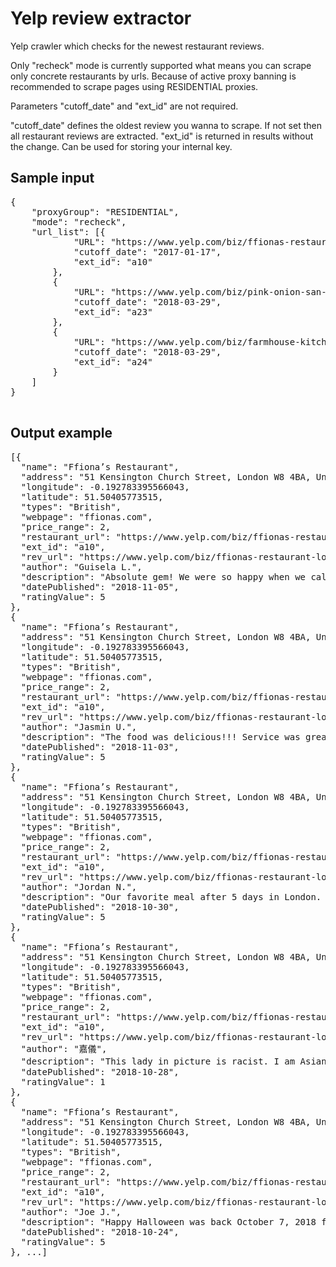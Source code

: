 # Yelp review extractor
Yelp crawler which checks for the newest restaurant reviews.

Only "recheck" mode is currently supported what means you can scrape only concrete restaurants by urls.
Because of active proxy banning is recommended to scrape pages using RESIDENTIAL proxies.


Parameters "cutoff_date" and "ext_id" are not required.

"cutoff_date" defines the oldest review you wanna to scrape. If not set then all restaurant reviews are extracted.
"ext_id" is returned in results without the change. Can be used for storing your internal key.

## Sample input

<pre>
{
    "proxyGroup": "RESIDENTIAL",
    "mode": "recheck",
    "url_list": [{
            "URL": "https://www.yelp.com/biz/ffionas-restaurant-london",
            "cutoff_date": "2017-01-17",
            "ext_id": "a10"
        },
        {
            "URL": "https://www.yelp.com/biz/pink-onion-san-francisco",
            "cutoff_date": "2018-03-29",
            "ext_id": "a23"
        },
        {
            "URL": "https://www.yelp.com/biz/farmhouse-kitchen-thai-cuisine-san-francisco",
            "cutoff_date": "2018-03-29",
            "ext_id": "a24"
        }
    ]
}

</pre>

## Output example

<pre>
[{
  "name": "Ffiona’s Restaurant",
  "address": "51 Kensington Church Street, London W8 4BA, United Kingdom",
  "longitude": -0.192783395566043,
  "latitude": 51.50405773515,
  "types": "British",
  "webpage": "ffionas.com",
  "price_range": 2,
  "restaurant_url": "https://www.yelp.com/biz/ffionas-restaurant-london",
  "ext_id": "a10",
  "rev_url": "https://www.yelp.com/biz/ffionas-restaurant-london?hrid=UNwAlHNkV6nWSOyzsGRZ_g",
  "author": "Guisela L.",
  "description": "Absolute gem! We were so happy when we called (last minute) for a reservation and got in. Down home cooking at a friendly budget and that takes your breath away! Ffiona was absolutely wonderful to us and we're a mixed couple of girls so I'm not sure about the complaints on discrimination. Word to the wise: listen to what is being offered, she means what she's saying if something is good or recommended. And, we're the travelers in her house so take it easy, enjoy some wine and order some delicious food, everything else will fall into place. We had so much fun we made a new friend for life. I'm so thrilled we decided to come in despite the few scary reviews. \n\nWe ordered: half bottle of white wine, fizzy water, scallops for appetizer, chicken Kiev, an assortment of sides, the special seafood stew, and last but not least, sticky toffee pudding. Everything is a must order.",
  "datePublished": "2018-11-05",
  "ratingValue": 5
},
{
  "name": "Ffiona’s Restaurant",
  "address": "51 Kensington Church Street, London W8 4BA, United Kingdom",
  "longitude": -0.192783395566043,
  "latitude": 51.50405773515,
  "types": "British",
  "webpage": "ffionas.com",
  "price_range": 2,
  "restaurant_url": "https://www.yelp.com/biz/ffionas-restaurant-london",
  "ext_id": "a10",
  "rev_url": "https://www.yelp.com/biz/ffionas-restaurant-london?hrid=0YIYWVM5O84RWBT8YN3lSQ",
  "author": "Jasmin U.",
  "description": "The food was delicious!!! Service was great!!! Best scallops I've ever had I highly recommend checking this place out if you are in town. You won't regret it!",
  "datePublished": "2018-11-03",
  "ratingValue": 5
},
{
  "name": "Ffiona’s Restaurant",
  "address": "51 Kensington Church Street, London W8 4BA, United Kingdom",
  "longitude": -0.192783395566043,
  "latitude": 51.50405773515,
  "types": "British",
  "webpage": "ffionas.com",
  "price_range": 2,
  "restaurant_url": "https://www.yelp.com/biz/ffionas-restaurant-london",
  "ext_id": "a10",
  "rev_url": "https://www.yelp.com/biz/ffionas-restaurant-london?hrid=D1zCTDCZNiwMBkmLnQvq3w",
  "author": "Jordan N.",
  "description": "Our favorite meal after 5 days in London. Highly recommend making a reservation. We walked in without one and got lucky because someone had just cancelled. The place is small and intimate, warm and inviting. Ffiona is friendly, and you can tell the locals go here. We started with the King Prawns which were delicious and flavorful. The chicken kiev is amazing, one of the best things I've ever eaten. We also got the steak and kidney pie which did not disappoint. The mash and greens were great too. No complaints and would definitely recommend this to anyone who wants a nice, hearty dinner in London.",
  "datePublished": "2018-10-30",
  "ratingValue": 5
},
{
  "name": "Ffiona’s Restaurant",
  "address": "51 Kensington Church Street, London W8 4BA, United Kingdom",
  "longitude": -0.192783395566043,
  "latitude": 51.50405773515,
  "types": "British",
  "webpage": "ffionas.com",
  "price_range": 2,
  "restaurant_url": "https://www.yelp.com/biz/ffionas-restaurant-london",
  "ext_id": "a10",
  "rev_url": "https://www.yelp.com/biz/ffionas-restaurant-london?hrid=er0z_wdSJ_5rXVZB0y-80Q",
  "author": "嘉儀",
  "description": "This lady in picture is racist. I am Asian. And I waited in the queue for the long time, but she only let others white people or family to go inside ( I know some didn't book) but let me alone. Even worse, a Middle East woman didn't make a reservation but came later than me but she let her in but ignored me and told me that there were no vacancy. We waited close to the door, but some other customers came in and there we're still gaps in the door, she was mad about that and shouted at me and my friends to close my door. Is this my responsibility to help you close the door if it's caused by others lady? If you want your customers to close the door. Why don't you be polite and I will feel more comfortable. This experience made me sad and disappointed, I wonder why where were still some people live in their small and unreasonable discrimination world？\n中国人不要来。这个餐厅服务员搞歧视。让中东人排在我们后面的还有白人先进（他们都是没有预约的），让我和我的朋友等了很久还不让我们坐下。告诉我们没有位子了。然后门是关不紧的，别人进来门没关好漏风，不是我们的问题，还很凶地让我帮她关上。服务态度极差！",
  "datePublished": "2018-10-28",
  "ratingValue": 1
},
{
  "name": "Ffiona’s Restaurant",
  "address": "51 Kensington Church Street, London W8 4BA, United Kingdom",
  "longitude": -0.192783395566043,
  "latitude": 51.50405773515,
  "types": "British",
  "webpage": "ffionas.com",
  "price_range": 2,
  "restaurant_url": "https://www.yelp.com/biz/ffionas-restaurant-london",
  "ext_id": "a10",
  "rev_url": "https://www.yelp.com/biz/ffionas-restaurant-london?hrid=qBpbNAV2bDauresMeJgOiA",
  "author": "Joe J.",
  "description": "Happy Halloween was back October 7, 2018 for dinner and it was again World Class with that touch only Ffiona can do. \nHad a fabulous veal chop with an amazing mushroom sauce OMG. Of course I had the amazing soup so fresh and that organic Parmesan salad with Ffiona's own fabulous dressing \nJust tying it makes me salivate in anticipation of my next visit!!!\nService was superb as usual and they got a new member of the family, she will fit right in so kind and genuine. All of what one would expect if there own mother was hosting a dinner. \nIF YOU HAVE NOT BEEN GO....... ITS NOT TO BE MISSED \n\nFfiona's is not to be missed if your in London it's so wonderfully amazing your want to skip the tours and just have a relaxing world class sup\n\n\n\n\nGoing tonight can't wait...24 October 2018 will update later or see y'all there\n\nAnother fabulous supper that only Ffiona can do!\nHad the second famous fish stew freshly made to order served piping hot as only the worlds best restaurant can do cannot express my delight with her Fabulous Seafood Stew like no other........brimming with fresh seafood OMG I ALREADY WANT MORE.........\n\nStarted with the super fresh organic Parmesan salad lightly topped with Ffiona's own House made salad dressing \n\nThen onto that seafood stew mouth is watering just thinking about it again\n\nCan't wait to get back to London next week for another visit \n\nOh almost forgot the best part of tonight was the service better than at home........gonna have to bring my mother if I can get her on the plane\n\nTill next week.......",
  "datePublished": "2018-10-24",
  "ratingValue": 5
}, ...]
</pre>
